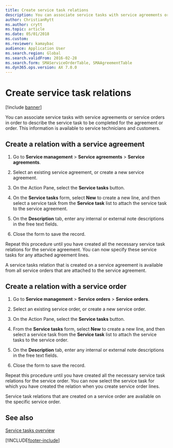 ```yaml
---
title: Create service task relations   
description: You can associate service tasks with service agreements or service orders in order to describe the service task to be completed for the agreement or order.
author: ChristianRytt
ms.author: crytt
ms.topic: article
ms.date: 05/01/2018
ms.custom:
ms.reviewer: kamaybac
audience: Application User
ms.search.region: Global
ms.search.validFrom: 2016-02-28
ms.search.form: SMAServiceOrderTable, SMAAgreementTable
ms.dyn365.ops.version: AX 7.0.0
---
```


# Create service task relations    

[!include [banner](../includes/banner.md)]

You can associate service tasks with service agreements or service orders in order to describe the service task to be completed for the agreement or order. This information is available to service technicians and customers.

## Create a relation with a service agreement

1.  Go to **Service management** \> **Service agreements** \> **Service agreements**.

2.  Select an existing service agreement, or create a new service agreement.

3.  On the Action Pane, select the **Service tasks** button.

4.  On the **Service tasks** form, select **New** to create a new line, and then select a service task from the **Service task** list to attach the service task to the service agreement.

5.  On the **Description** tab, enter any internal or external note descriptions in the free text fields.

6.  Close the form to save the record.

Repeat this procedure until you have created all the necessary service task relations for the service agreement. You can now specify these service tasks for any attached agreement lines.

A service tasks relation that is created on a service agreement is available from all service orders that are attached to the service agreement.

## Create a relation with a service order

1.  Go to **Service management** \> **Service orders** \> **Service orders**.

2.  Select an existing service order, or create a new service order.

3.  On the Action Pane, select the **Service tasks** button.

4.  From the **Service tasks** form, select **New** to create a new line, and then select a service task from the **Service task** list to attach the service tasks to the service order.

5.  On the **Description** tab, enter any internal or external note descriptions in the free text fields.

6.  Close the form to save the record.

Repeat this procedure until you have created all the necessary service task relations for the service order. You can now select the service task for which you have created the relation when you create service order lines.

Service task relations that are created on a service order are available on the specific service order.

## See also

[Service tasks overview](service-tasks.md)


  




[!INCLUDE[footer-include](../../includes/footer-banner.md)]